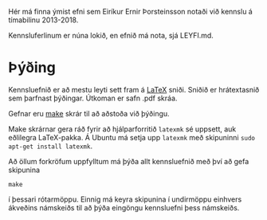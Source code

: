 Hér má finna ýmist efni sem Eiríkur Ernir Þorsteinsson notaði við kennslu á tímabilinu 2013-2018.

Kennsluferlinum er núna lokið, en efnið má nota, sjá LEYFI.md.

# Þýðing

Kennsluefnið er að mestu leyti sett fram á [LaTeX](https://en.wikipedia.org/wiki/LaTeX) sniði. Sniðið er hrátextasnið sem þarfnast þýðingar. Útkoman er safn .pdf skráa.

Gefnar eru [make](https://en.wikipedia.org/wiki/Make_(software)) skrár til að aðstoða við þýðingu.

Make skrárnar gera ráð fyrir að hjálparforritið `latexmk` sé uppsett, auk eðlilegra LaTeX-pakka. Á Ubuntu má setja upp `latexmk` með skipuninni `sudo apt-get install latexmk`.

Að öllum forkröfum uppfylltum má þýða allt kennsluefnið með því að gefa skipunina

```
make
```

í þessari rótarmöppu. Einnig má keyra skipunina í undirmöppu einhvers ákveðins námskeiðs til að þýða eingöngu kennsluefni þess námskeiðs.
